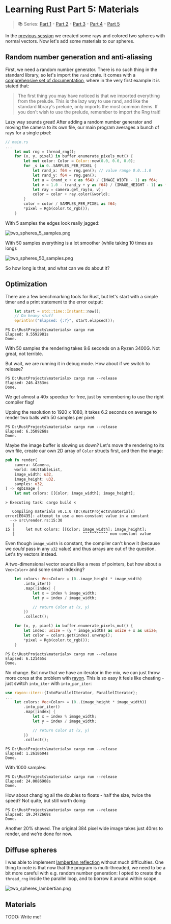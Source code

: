 # Learning Rust Part 5: Materials

> 📚 Series: [Part 1](https://github.com/lopossumi/Rust-Hello) - [Part 2](https://github.com/lopossumi/Rust-Output-Image) - [Part 3](https://github.com/lopossumi/Rust-Vectors) - [Part 4](https://github.com/lopossumi/Rust-Rays) - [Part 5](https://github.com/lopossumi/Rust-Materials)

In the [previous session](https://github.com/lopossumi/Rust-Rays) we created some rays and colored two spheres with normal vectors. Now let's add some materials to our spheres.

## Random number generation and anti-aliasing

First, we need a random number generator. There is no such thing in the standard library, so let's import the ```rand``` crate. It comes with a [comprehensive set of documentation](https://rust-random.github.io/book/guide-start.html), where in the very first example it is stated that:

> The first thing you may have noticed is that we imported everything from the prelude. This is the lazy way to use rand, and like the standard library's prelude, only imports the most common items. If you don't wish to use the prelude, remember to import the Rng trait!

Lazy way sounds great! After adding a random number generator and moving the camera to its own file, our main program averages a bunch of rays for a single pixel:
```rust
// main.rs
...
    let mut rng = thread_rng();
    for (x, y, pixel) in buffer.enumerate_pixels_mut() {
        let mut color: Color = Color::new(0.0, 0.0, 0.0);
        for _s in 0..SAMPLES_PER_PIXEL {
            let rand_x: f64 = rng.gen(); // value range 0.0..1.0
            let rand_y: f64 = rng.gen();
            let u = (rand_x + x as f64) / (IMAGE_WIDTH - 1) as f64;
            let v = 1.0 - (rand_y + y as f64) / (IMAGE_HEIGHT - 1) as f64;
            let ray = camera.get_ray(u, v);
            color = color + ray.color(&world);
        }
        color = color / SAMPLES_PER_PIXEL as f64;
        *pixel = Rgb(color.to_rgb());
    }
```
With 5 samples the edges look really jagged:

![two_spheres_5_samples.png](two_spheres_5_samples.png)

With 50 samples everything is a lot smoother (while taking 10 times as long):

![two_spheres_50_samples.png](two_spheres_50_samples.png)

So how long is that, and what can we do about it?

## Optimization

There are a few benchmarking tools for Rust, but let's start with a simple timer and a print statement to the error output:
```rust
    let start = std::time::Instant::now();
    // Do heavy stuff
    eprintln!("Elapsed: {:?}", start.elapsed());
```
```
PS D:\RustProjects\materials> cargo run
Elapsed: 9.5592981s
Done.
```
With 50 samples the rendering takes 9.6 seconds on a Ryzen 3400G. Not great, not terrible.

But wait, we are running it in debug mode. How about if we switch to release?
```
PS D:\RustProjects\materials> cargo run --release
Elapsed: 246.4353ms
Done.
```
We get almost a 40x speedup for free, just by remembering to use the right compiler flag!

Upping the resolution to 1920 x 1080, it takes 6.2 seconds on average to render two balls with 50 samples per pixel:
```
PS D:\RustProjects\materials> cargo run --release
Elapsed: 6.3509268s
Done.
```
Maybe the image buffer is slowing us down? Let's move the rendering to its own file, create our own 2D array of ```Color``` structs first, and then the image:
```rust
pub fn render(
    camera: &Camera,
    world: &HittableList,
    image_width: u32,
    image_height: u32,
    samples: u32,
) -> RgbImage {
    let mut colors: [[Color; image_width]; image_height];
```
```
> Executing task: cargo build <

   Compiling materials v0.1.0 (D:\RustProjects\materials)
error[E0435]: attempt to use a non-constant value in a constant
  --> src\render.rs:15:30
   |
15 |     let mut colors: [[Color; image_width]; image_height];
   |                              ^^^^^^^^^^^ non-constant value
```
Even though ```image_width``` is constant, the compiler can't know it (because we *could* pass in any ```u32``` value) and thus arrays are out of the question. Let's try vectors instead.

A two-dimensional vector sounds like a mess of pointers, but how about a ```Vec<Color>``` and some smart indexing?
```rust
    let colors: Vec<Color> = (0..image_height * image_width)
        .into_iter()
        .map(|index| {
            let x = index % image_width;
            let y = index / image_width;

            // return Color at (x, y)
        })
        .collect();

    for (x, y, pixel) in buffer.enumerate_pixels_mut() {
        let index: usize = (y * image_width) as usize + x as usize;
        let color = colors.get(index).unwrap();
        *pixel = Rgb(color.to_rgb());
    }
```
```
PS D:\RustProjects\materials> cargo run --release
Elapsed: 6.121465s
Done.
```
No change. But now that we have an iterator in the mix, we can just throw more cores at the problem with [rayon](https://crates.io/crates/rayon). This is so easy it feels like cheating - just switch ```into_iter``` with ```into_par_iter```:
```rust
use rayon::iter::{IntoParallelIterator, ParallelIterator};
...
    let colors: Vec<Color> = (0..(image_height * image_width))
        .into_par_iter()
        .map(|index| {
            let x = index % image_width;
            let y = index / image_width;

            // return Color at (x, y)
        })
        .collect();
```
```
PS D:\RustProjects\materials> cargo run --release
Elapsed: 1.2618604s
Done.
```
With 1000 samples:
```
PS D:\RustProjects\materials> cargo run --release
Elapsed: 24.0086908s
Done.
```
How about changing all the doubles to floats - half the size, twice the speed? Not quite, but still worth doing:
```
PS D:\RustProjects\materials> cargo run --release
Elapsed: 19.3472669s
Done.
```
Another 20% shaved. The original 384 pixel wide image takes just 40ms to render, and we're done for now.

## Diffuse spheres

I was able to implement [lambertian reflection](https://raytracing.github.io/books/RayTracingInOneWeekend.html#diffusematerials/truelambertianreflection) without much difficulties. One thing to note is that now that the program is multi-threaded, we need to be a bit more careful with e.g. random number generation: I opted to create the ```thread_rng``` inside the parallel loop, and to borrow it around within scope.

![two_spheres_lambertian.png](two_spheres_lambertian.png)

## Materials

TODO: Write me!